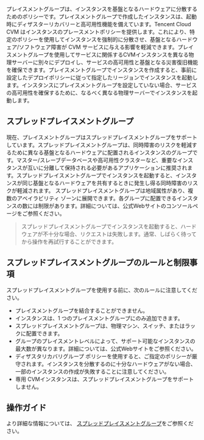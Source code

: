 プレイスメントグループは、インスタンスを基盤となるハードウェアに分散するためのポリシーです。プレイスメントグループで作成したインスタンスは、起動時にディザスターリカバリーと高可用性機能を備えています。Tencent Cloud CVM はインスタンスのプレースメントポリシーを提供します。これにより、特定のポリシーを使用してインスタンスを強制的に分散させ、基盤となるハードウェア/ソフトウェア障害が CVM サービスに与える影響を軽減できます。プレイスメントグループを使用してサービスに関係するCVMインスタンスを異なる物理サーバーに別々にデプロイし、サービスの高可用性と基盤となる災害復旧機能を確保できます。プレイスメントグループでインスタンスを作成すると、事前に設定したデプロイポリシーに従って指定したリージョンでインスタンスを起動します。インスタンスにプレイスメントグループを設定していない場合、サービスの高可用性を確保するために、なるべく異なる物理サーバーでインスタンスを起動します。

## スプレッドプレイスメントグループ

現在、プレイスメントグループはスプレッドプレイスメントグループをサポートしています。スプレッドプレイスメントグループは、同時障害のリスクを軽減するために異なる基盤となるハードウェアに配置されるインスタンスのグループです。マスター/スレーブデータベースや高可用性クラスターなど、重要なインスタンスが互いに分離して保持される必要があるアプリケーションに推奨されます。スプレッドプレイスメントグループでインスタンスを起動すると、インスタンスが同じ基盤となるハードウェアを共有するときに発生し得る同時障害のリスクが軽減されます。
スプレッドプレイスメントグループは地域属性があり、複数のアベイラビリティ ゾーンに展開できます。各グループに配置できるインスタンスの数には制限があります。詳細については、公式Webサイトのコンソールページをご参照ください。

>スプレッドプレイスメントグループでインスタンスを起動すると、ハードウェアが不十分な場合、リクエストは失敗します。通常、しばらく待ってから操作を再試行することができます。

## スプレッドプレイスメントグループのルールと制限事項

スプレッドプレイスメントグループを使用する前に、次のルールに注意してください。
- プレイスメントグループを結合することができません。
- インスタンスは、1 つのプレイスメントグループにのみ追加できます。
- スプレッドプレイスメントグループは、物理マシン、スイッチ、またはラックに配置できます。
- グループのプレイスメントレベルによって、サポート可能なインスタンスの最大数が異なります。詳細については、公式Webサイトをご参照ください。
- ディザスタリカバリグループ ポリシーを使用すると、ご指定のポリシーが厳守されます。インスタンスを分散するのに十分なハードウェアがない場合、一部のインスタンスの作成が失敗することに注意してください。
- 専用 CVMインスタンスは、スプレッドプレイスメントグループをサポートしません。

## 操作ガイド
より詳細な情報については、 [スプレッドプレイスメントグループ](https://intl.cloud.tencent.com/document/product/213/17020)をご参照ください。
